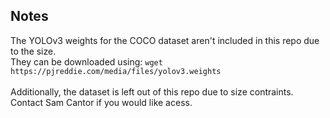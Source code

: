 ## Notes
The YOLOv3 weights for the COCO dataset aren't included in this repo due to the size.   
They can be downloaded using: `wget https://pjreddie.com/media/files/yolov3.weights`  
<br>
Additionally, the dataset is left out of this repo due to size contraints. Contact Sam Cantor if you would
like acess. 
